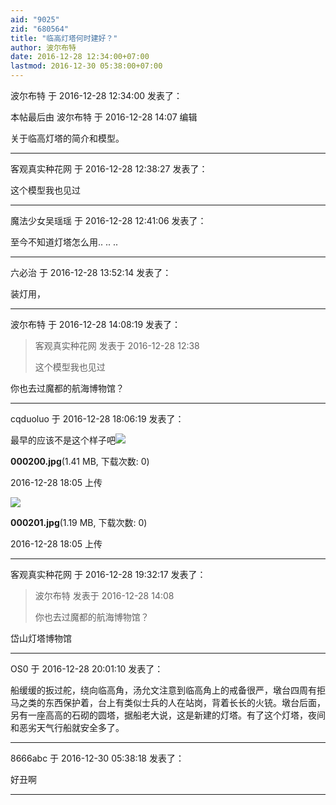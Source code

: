 ```yaml
---
aid: "9025"
zid: "680564"
title: "临高灯塔何时建好？"
author: 波尔布特
date: 2016-12-28 12:34:00+07:00
lastmod: 2016-12-30 05:38:00+07:00
---
```


波尔布特 于 2016-12-28 12:34:00 发表了：

本帖最后由 波尔布特 于 2016-12-28 14:07 编辑

关于临高灯塔的简介和模型。

---

客观真实种花网 于 2016-12-28 12:38:27 发表了：

这个模型我也见过

---

魔法少女吴瑶瑶 于 2016-12-28 12:41:06 发表了：

至今不知道灯塔怎么用.. .. ..

---

六必治 于 2016-12-28 13:52:14 发表了：

装灯用，

---

波尔布特 于 2016-12-28 14:08:19 发表了：

> 客观真实种花网 发表于 2016-12-28 12:38
>
> 这个模型我也见过

你也去过魔都的航海博物馆？

---

cqduoluo 于 2016-12-28 18:06:19 发表了：

最早的应该不是这个样子吧![](/9025/180548afpzfffjaz858xzf.jpg)

**000200.jpg**(1.41 MB, 下载次数: 0)

2016-12-28 18:05 上传

![](/9025/180555j9kq23ktk23e12nz.jpg)

**000201.jpg**(1.19 MB, 下载次数: 0)

2016-12-28 18:05 上传

---

客观真实种花网 于 2016-12-28 19:32:17 发表了：

> 波尔布特 发表于 2016-12-28 14:08
>
> 你也去过魔都的航海博物馆？

岱山灯塔博物馆

---

OS0 于 2016-12-28 20:01:10 发表了：

船缓缓的扳过舵，绕向临高角，汤允文注意到临高角上的戒备很严，墩台四周有拒马之类的东西保护着，台上有类似士兵的人在站岗，背着长长的火铳。墩台后面，另有一座高高的石砌的圆塔，据船老大说，这是新建的灯塔。有了这个灯塔，夜间和恶劣天气行船就安全多了。

---

8666abc 于 2016-12-30 05:38:18 发表了：

好丑啊

---
